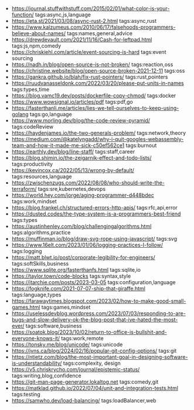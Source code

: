 - https://journal.stuffwithstuff.com/2015/02/01/what-color-is-your-function/ tags:async,js,language
- https://eta.st/2021/03/08/async-rust-2.html tags:async,rust
- https://www.kalzumeus.com/2010/06/17/falsehoods-programmers-believe-about-names/ tags:names,general,advice
- https://drewdevault.com/2021/11/16/Cash-for-leftpad.html tags:js,npm,comedy
- https://chriskiehl.com/article/event-sourcing-is-hard tags:event sourcing
- https://nadh.in/blog/open-source-is-not-broken/ tags:reaction,oss
- https://christine.website/blog/open-source-broken-2021-12-11 tags:oss
- https://gankra.github.io/blah/fix-rust-pointers/ tags:rust,pointers
- https://ruudvanasseldonk.com/2022/03/20/please-put-units-in-names tags:types,time
- https://blog.vamc19.dev/posts/dockerfile-copy-chmod/ tags:docker
- https://www.wowsignal.io/articles/pdf tags:pdf,go
- https://fasterthanli.me/articles/lies-we-tell-ourselves-to-keep-using-golang tags:go,language
- https://www.morling.dev/blog/the-code-review-pyramid/ tags:codeReview
- https://haydenjames.io/the-two-generals-problem/ tags:network,theory
- https://medium.com/@katelyngadd/why-i-quit-googles-webassembly-team-and-how-it-made-me-sick-c50ef562ce1 tags:burnout
- https://earthly.dev/blog/line-staff/ tags:staff,career
- https://blog.shimin.io/the-zeigarnik-effect-and-todo-lists/ tags:productivity
- https://kevincox.ca/2022/05/13/wrong-by-default/ tags:resources,language
- https://zwischenzugs.com/2022/08/08/who-should-write-the-terraform/ tags:sre,kubernetes,devops
- https://world.hey.com/jorge/aging-programmer-d448bdec tags:work,mindset
- https://blog.frankel.ch/structured-errors-http-apis/ tags:rfc,api,error
- https://dusted.codes/the-type-system-is-a-programmers-best-friend tags:types
- https://austinhenley.com/blog/challengingalgorithms.html tags:algorithms,practice
- https://muffinman.io/blog/draw-svg-rope-using-javascript/ tags:svg
- https://www.16elt.com/2023/01/06/logging-practices-I-follow/ tags:logging
- https://matt.blwt.io/post/corporate-legibility-for-engineers/ tags:softSkills,business
- https://www.sqlite.org/fasterthanfs.html tags:sqlite,io
- https://taylor.town/code-blocks tags:syntax,style
- https://jtarchie.com/posts/2023-03-05 tags:configuration,language
- https://fogknife.com/2021-07-07-ship-that-giraffe.html tags:language,types
- https://farawaytimes.blogspot.com/2023/02/how-to-make-good-small-games.html tags:games,mindset
- https://uselessdevblog.wordpress.com/2023/07/03/responding-to-are-bugs-and-slow-delivery-ok-the-blog-post-that-ive-hated-the-most-ever/ tags:software,business
- https://soatok.blog/2023/10/02/return-to-office-is-bullshit-and-everyone-knows-it/ tags:work,remote
- https://tonsky.me/blog/unicode/ tags:unicode
- https://jvns.ca/blog/2024/02/16/popular-git-config-options/ tags:git
- https://ntietz.com/blog/the-most-important-goal-in-designing-software-is-understandability/ tags:complexity, design
- https://v5.chriskrycho.com/journal/epistemic-status/ tags:writing,blog,confidence
- https://git-man-page-generator.lokaltog.net tags:comedy,git
- https://matklad.github.io/2022/07/04/unit-and-integration-tests.html tags:testing
- https://samwho.dev/load-balancing/ tags:loadBalancer,web

